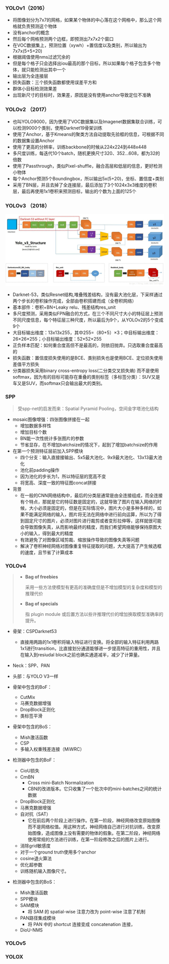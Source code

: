 ### YOLOv1（2016）

- 将图像划分为7x7的网格，如果某个物体的中心落在这个网格中，那么这个网格就负责预测这个物体
- 没有anchor的概念
- 然后每个网格预测两个边框，即预测出7x7x2个窗口
- 在VOC数据集上，预测位置（xywh）+置信度以及类别，所以输出为7x7x(5+5+20)
-  根据阈值使用nms过滤冗余的
-  但是每个格子只会选择出iou最高的那个目标，所以如果每个格子包含多个物体，就只能检测出其中一个
- 输出层为全连接层
- 损失函数：三个损失函数都使用误差平方和
- 群体小目标检测效果差
- 出现新尺寸的目标时，效果差，原因是没有使用anchor导致定位不准确

### YOLOv2 （2017）

- 也叫YOLO9000，因为使用了VOC数据集以及Imagenet数据集联合训练，可以检测9000个类别，使用Darknet19骨架训练
- 使用了Anchor，基于Kmeans的聚类方法自动提取先验框的信息，可根据不同的数据集设置Anchor
- 使用了更高的分辨率，训练backbone的时候从224x224到448x448
- 多尺度训练，每迭代10个batch，随机更换尺寸320、352...608，都为32的倍数
- 使用了Passthrough，类似Pixel-shuffle，融合高层和低层的信息，更好检测小物体
- 每个Anchor预测5个Boundingbox，所以输出5x(5+20)，坐标、置信度+类别
- 采用了BN层，并且去掉了全连接层，最后添加了3个1024x3x3维度的卷积层，最后再使用1x1卷积来预测目标，输出的个数为上面的125个

### YOLOv3 （2018）

![img](imgs/2018100917221176.jpg)

- Darknet-53，类似Resnet结构,堆叠残差结构，没有最大池化层，下采样通过两个步长的卷积操作完成，全部由卷积搭建而成（全卷积网络）
- 基本部件：卷积+BN+Leaky relu、残差结构res_unit
- 多尺度预测，采用类似FPN融合的方式，在三个不同尺寸大小的特征层上预测不同尺度信息，每个特征层三种尺度，所以最后为9个，从YOLOv2的5个变成9个
- 大目标输出维度：13x13x255，其中255=（80+5）×3；中目标输出维度：26×26×255；小目标输出维度：52×52×255
- 正负样本匹配：如何重合度高但不是最高的，则依旧抛弃。只选取重合度最高的
- 损失函数：置信度损失使用的是BCE、类别损失也是使用BCE、定位损失使用差值平方损失
- 分类器损失采用binary cross-entropy loss(二分类交叉损失熵) 而不是使用softmax，因为有的目标可能存在重叠的类别标签（多标签分类）：SUV又是车又是SUV，而softmax只会输出最大的类别。

### SPP

> 受spp-net的启发而来：Spatial Pyramid Pooling，空间金字塔池化结构

- mosaic图像增强：四张图像拼接在一起
  - 增加数据多样性
  - 增加目标个数
  - BN能一次性统计多张图片的参数
  - 节省显存，在不增加batchsize的情况下，起到了增加batchsize的作用
- 在第一个预测特征层前加入SPP模块
  - 四个分支：输入直接接输出、5x5最大池化、9x9最大池化、13x13最大池化
  - 池化前padding操作
  - 因为池化的步长为1，所以特征层的宽高不变
  - 将宽高、深度一致的特征图concat拼接
- 背景
  - 在一般的CNN网络结构中，最后的分类层通常是由全连接组成，而全连接有个特点，那就是它的特征数是固定的，这就导致了图片在输入网络的时候，大小必须是固定的，但是在实际情况中，图片大小是多种多样的，如果不能满足网络的输入，图片将无法在网络中进行前向运算，所以为了得到固定尺寸的图片，必须对图片进行裁剪或者变形拉伸等，这样就很可能会导致图像失真，从而影响最终的精度，而我们希望网络能够保持原图大小的输入，得到最大的精度
  - 有效避免了对图像区域剪裁、缩放操作导致的图像失真等问题
  - 解决了卷积神经网络对图像重复特征提取的问题，大大提高了产生候选框的速度，且节省了计算成本

### YOLOv4

> - **Bag of freebies**
>
>   采用一些方法使模型有更高的准确度但是不增加模型的复杂度和模型的推理代价
>
> - **Bag of specials**
>
>   指 plugin module 或后置方法以些许推理代价的增加换取模型准确率的提升。

- 骨架：CSPDarknet53
  - 直接用两路的1x1卷积将输入特征进行变换。将全部的输入特征利用两路1x1进行transition，比直接划分通道能够进一步提高特征的重用性，并且在输入到resiudal block之前也确实通道减半，减少了计算量。
- Neck：SPP、PAN
- 头部：与YOLO V3一样

- 骨架中包含的BoF：
  - CutMix
  - 马赛克数据增强
  - DropBlock正则化
  - 类标签平滑
- 骨架中包含的BoS：
  - Mish激活函数
  - CSP
  - 多输入权重残差连接（MiWRC）
- 检测器中包含的BoF：
  - CioU损失
  - CｍBN
    - Cross mini-Batch Normalization
    - CBN的改进版本。它只收集了一个批次中的mini-batches之间的统计数据
  - DropBlock正则化
  - 马赛克数据增强
  - 自对抗（SAT）
    - 它在前后两个阶段上进行操作。在第一阶段，神经网络改变原始图像而不是网络权值。用这种方式，神经网络自己进行对抗训练，改变原始图像，造成图像上没有需要的物体的假象。在第二阶段，神经网络使用常规的方法进行训练，在第一阶段修改之后的图片上进行。
  - 消除grid敏感度
  - 对于一个ground truth使用多个anchor
  - cosine退火算法
  - 优化超参数
  - 训练随机输入图像尺寸。

- 检测器中包含的BoS：
  - Mish激活函数
  - SPP模块
  - SAM模块  
    - 将 SAM 的 spatial-wise 注意力改为 point-wise 注意了机制
  - PAN路径集成模块
    - 将 PAN 中的 shortcut 连接变成 concatenation 连接，
  - DioU-NMS

### YOLOv5

### YOLOX